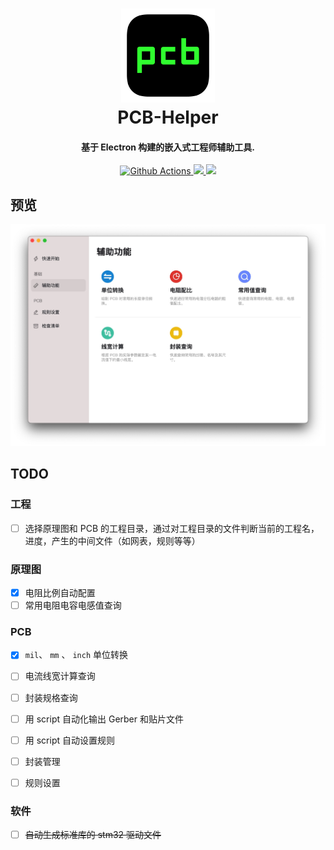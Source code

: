 <h1 align="center">
  <img src="./docs/logo.png" alt="PCB-Helper" width="150">
  <br>PCB-Helper<br>
</h1>
<h4 align="center">基于 Electron 构建的嵌入式工程师辅助工具.</h4>
<p align="center">
  <a href="https://github.com/LiuGuoGY/photo-tools/actions">
    <img src="https://img.shields.io/github/workflow/status/LiuGuoGY/photo-tools/BuildAndRelease?style=flat-square" alt="Github Actions">
  </a>
  <a href="https://github.com/LiuGuoGY/photo-tools/releases">
    <img src="https://img.shields.io/github/release/LiuGuoGY/photo-tools/all.svg?style=flat-square">
  </a>
  <a href="https://github.com/LiuGuoGY/photo-tools/blob/master/LICENSE">
    <img src="https://img.shields.io/github/license/LiuGuoGY/photo-tools?style=flat-square">
  </a>
</p>




## 预览

![预览图](docs/preview.jpg)

## TODO

### 工程

- [ ] 选择原理图和 PCB 的工程目录，通过对工程目录的文件判断当前的工程名，进度，产生的中间文件（如网表，规则等等）

### 原理图

- [x] 电阻比例自动配置
- [ ] 常用电阻电容电感值查询

### PCB

- [x] `mil`、 `mm` 、 `inch` 单位转换

- [ ] 电流线宽计算查询
- [ ] 封装规格查询
- [ ] 用 script 自动化输出 Gerber 和贴片文件
- [ ] 用 script 自动设置规则
- [ ] 封装管理
- [ ] 规则设置

### 软件

- [ ] ~~自动生成标准库的 stm32 驱动文件~~
